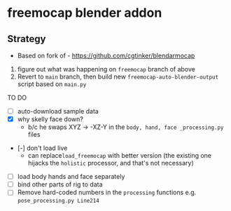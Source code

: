 # freemocap blender addon 

## Strategy
- Based on fork of - https://github.com/cgtinker/blendarmocap
1. figure out what was happening on `freemocap` branch of above
2. Revert to `main` branch, then build new `freemocap-auto-blender-output` script based on `main.py`

TO DO 
- [ ] auto-download sample data
- [x] why skelly face down? 
    - b/c he swaps XYZ -> -XZ-Y in the `body, hand, face _processing.py` files
- [-] don't load live
    - can replace`load_freemocap` with better version (the existing one hijacks the `holistic` processor, and that's not necessary)
- [ ] load body hands and face separately
- [ ] bind other parts of rig to data
- [ ] Remove hard-coded numbers in the `processing` functions  e.g. `pose_processing.py Line214`